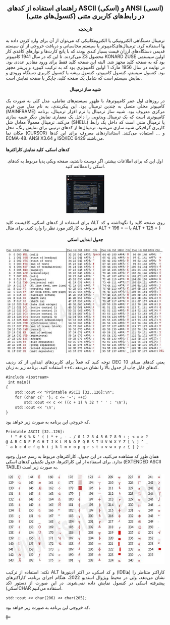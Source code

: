 <h2 align="center" >راهنمای استفاده از کدهای ASCII (اسکی) و ANSI (انسی) در رابط‌های کاربری متنی (کنسول‌های متنی)</h2>

<h4 align = "center">تاریخچه</h4>
<p align="justify"; direction="rtl">
ترمینال دستگاهی الکترونیکی یا الکترومکانیکی که می‌توان از آن برای وارد کردن داده به کامپیوتر یا سیستم محاسباتی و دریافت خروجی از آن سیستم‎ها استفاده کرد.
ترمینال‌های قدیمی دستگاه‌های ارزان قیمت بسیار کندی بودند که با پانچ کارت‌ها و نوارهای کاغذی کار می‌کردند. تا این که در سال 1941 کامپیوتر Z3 محصول KONARD ZUSE اولین سیستمی بود که به صفحه کلید مجهز شد. البته این صفحه کلید فقط برای ورود مقادیر عددی بود. در نهایت در سال 1956 مارک 1 اولین کامپیوتری بود که به ترکیب کیبورد و پرینتر مجهز بود. کنسول سیستم، کنسول کامپیوتر، کنسول ریشه یا کنسول کاربری دستگاه ورودی و نمایش سیستم است که شامل یک صفحه کلید، چاپگر یا صفحه نمایش است.
</p>

<h4 align = "center">شبیه ساز ترمینال</h4>
<p align="justify"; direction="rtl">
در روزهای اول عمر کامپیوترها، با ظهور سیستم‌های تعاملی، مدل کلی به صورت یک کامپیوتر محلی متصل به چندین ترمینال بود. این پیکربندی، به نام مدل مین فریم (MAINFRAME) مرکزی معروف بود. شبیه ساز ترمینال یا نرم افزار ترمینال، برنامه کامپیوتری است که یک ترمینال ویدئویی را داخل یک معماری نمایش دیگر شبیه سازی می‌کند. ترمینال معمولاً معادل شل (SHELL) یا ترمینال متنی است که داخل یک رابط کاربری گرافیکی شبیه سازی می‌شود.
ترمینال‌ها از کدهای ترتیبی برای نمایش رنگ، محل مکان نما (CURSOR) و ... استفاده می‌کنند. استانداردهای معروف برای این کدها ECMA-48، ANSI X3.64 و ISO/IEC 6429 می‌باشند.
</p>

<h4>کدهای اسکی، کلید نمایش کاراکترها </h4>
<p align="center"; direction="rtl">اول این که برای اطلاعات بیشتر، اگر دوست داشتید، صفحه ویکی پدیا مربوط به کدهای اسکی را مطالعه کنید.</p>
<h4 align="center">
  <a href="https://en.wikipedia.org/wiki/ASCII">
    <img src="PRV1.jpg" style="width:120px;height:120px;"></img>
  </a>
</h4>

<p align="justify"; direction="rtl">
برای استفاده از کدهای اسکی، کافیست کلید ALT روی صفحه کلید را نگهداشته و کد مربوط به کاراکتر مورد نظر را وارد کنید. برای مثال ALT + 196 = ─ یا  ALT + 125 = }
</p>
<h4 align="center">جدول ابتدایی اسکی</h4>

<div align="center">
<img src="BasicASCII.jpg"></img>
</div>
<p align="justify" direction="rtl">
توجه کنید که فعلاً برای کاربردهای ابتدایی از کد ردیف DEC یعنی کدهای مبنای 10 استفاده کنید. برنامه زیر به زبان ++c، کدهای قابل چاپ از جدول بالا را نشان می‌دهد.
</p>

```
#include <iostream>
 int main()
{
    std::cout << "Printable ASCII [32..126]:\n";
    for (char c{' '}; c <= '~'; ++c)
        std::cout << c << ((c + 1) % 32 ? ' ' : '\n');
    std::cout << '\n';
}
```
<p align="justify" direction="rtl">
که خروجی این برنامه به صورت زیر خواهد بود.</p>

```
Printable ASCII [32..126]:
  ! " # $ % & ' ( ) * + , - . / 0 1 2 3 4 5 6 7 8 9 : ; < = > ?
@ A B C D E F G H I J K L M N O P Q R S T U V W X Y Z [ \ ] ^ _
` a b c d e f g h i j k l m n o p q r s t u v w x y z { | } ~
```
<p align="justify" direction="rtl">

همان طور که مشاهده می‌کنید، در این جدول، کاراکترهای مربوط به رسم جدول وجود ندارد. برای استفاده از این کاراکترها، جدول تکمیلی کدهای اسکی (EXTENDED ASCII TABLE) به صورت زیر است.
</p>
<div align="center">
<img src="ExtASCII.jpg"></img>
</div>

<p align="justify" direction="rtl">
نکته: استفاده از ترکیب ALT و کد اسکی، در اکثر ادیتورها (IDEها) کاراکتر متناظر را نشان می‌دهد، ولی در محیط ویژوال استدیو 2022، هنگام اجرای برنامه، کاراکترهای پیشرفته اسکی در کنسول نمایش داده نمی‌شوند. در این صورت از دستور (کد اسکی)CHAR استفاده می‌کنیم.
</p>

```
std::cout << char(206) << char(205);
```

<p align="justify" direction="rtl">
که خروجی این برنامه به صورت زیر خواهد بود.</p>

```
╬═
```
